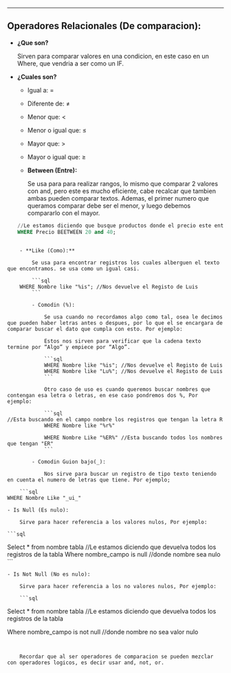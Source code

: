 
---
## **Operadores Relacionales (De comparacion):**

- **¿Que son?**
    
    Sirven para comparar valores en una condicion, en este caso en un Where, que vendria a ser como un IF.
    
- **¿Cuales son?**
    
    - Igual a:                              =
        
    - Diferente de:                     ≠
        
    - Menor que:                       <
        
    - Menor o igual que:            ≤
        
    - Mayor que:                        >
        
    - Mayor o igual que:             ≥
        
    - **Between (Entre):**
        
        Se usa para para realizar rangos, lo mismo que comparar 2 valores con and, pero este es mucho eficiente, cabe recalcar que tambien ambas pueden comparar textos. Ademas, el primer numero que queramos comparar debe ser el menor, y luego debemos compararlo con el mayor.
        
	```sql
    //Le estamos diciendo que busque productos donde el precio este entre 20 y 40
    WHERE Precio BEETWEEN 20 and 40; 
```
        
    - **Like (Como):**
        
        Se usa para encontrar registros los cuales alberguen el texto que encontramos. se usa como un igual casi.
        
	    ```sql
    WHERE Nombre like "%is"; //Nos devuelve el Registo de Luis
        ```
        
        - Comodin (%):
            
            Se usa cuando no recordamos algo como tal, osea le decimos que pueden haber letras antes o despues, por lo que el se encargara de comparar buscar el dato que cumpla con esto. Por ejemplo:
            
            Estos nos sirven para verificar que la cadena texto termine por “Algo” y empiece por “Algo”.
            
	        ```sql
	        WHERE Nombre like "%is"; //Nos devuelve el Registo de Luis
	        WHERE Nombre like "Lu%"; //Nos devuelve el Registo de Luis
            ```
            
            Otro caso de uso es cuando queremos buscar nombres que contengan esa letra o letras, en ese caso pondremos dos %, Por ejemplo:
            
            ```sql
//Esta buscando en el campo nombre los registros que tengan la letra R
            WHERE Nombre like "%r%" 
            
            WHERE Nombre Like "%ER%" //Esta buscando todos los nombres que tengan "ER"
            ```
            
        - Comodin Guion bajo(_):
            
            Nos sirve para buscar un registro de tipo texto teniendo en cuenta el numero de letras que tiene. Por ejemplo;
            
	```sql
WHERE Nombre Like "_ui_" 
```
            
    - Is Null (Es nulo):
        
        Sirve para hacer referencia a los valores nulos, Por ejemplo:
        
    ```sql
Select * from nombre tabla //Le estamos diciendo que devuelva todos los registros de la tabla
Where nombre_campo  is null //donde nombre sea nulo
        ```
        
    - Is Not Null (No es nulo):
        
        Sirve para hacer referencia a los no valores nulos, Por ejemplo:
        
        ```sql
Select * from nombre tabla //Le estamos diciendo que devuelva todos los registros de la tabla

Where nombre_campo  is not null //donde nombre no sea valor nulo
```
        
    
    Recordar que al ser operadores de comparacion se pueden mezclar con operadores logicos, es decir usar and, not, or.




